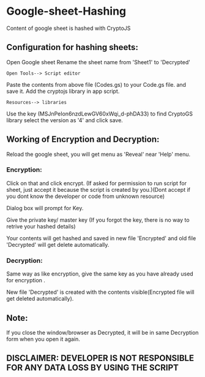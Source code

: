 # Google-sheet-Hashing
Content of google sheet is hashed with CryptoJS

## Configuration for hashing sheets:

Open Google sheet
Rename the sheet name from 'Sheet1' to 'Decrypted'

```
Open Tools--> Script editor
```
Paste the contents from above file (Codes.gs) to your Code.gs file. and save it.
Add the cryptojs library in app script.
```
Resources--> libraries
```
Use the key (MSJnPeIon6nzdLewGV60xWqi_d-phDA33) to find CryptoGS library select the version as '4'
and click save.



## Working of Encryption and Decryption:

Reload the google sheet, you will get menu as 'Reveal' near 'Help' menu.

### Encryption:
Click on that and click encrypt. (If asked for permission to run script for sheet, just accept it because the script is created by you.)(Dont accept if you dont know the developer or code from unknown resource)

Dialog box will prompt for Key.

Give the private key/ master key (If you forgot the key, there is no way to retrive your hashed details)

Your contents will get hashed and saved in new file 'Encrypted' and old file 'Decrypted' will get delete automatically.

### Decryption:
Same way as like encryption, give the same key as you have already used for encryption .

New file 'Decrypted' is created with the contents visible(Encrypted file will get deleted automatically).

## Note:
If you close the window/browser as Decrypted, it will be in same Decryption form when you open it again.

## DISCLAIMER: DEVELOPER IS NOT RESPONSIBLE FOR ANY DATA LOSS BY USING THE SCRIPT







